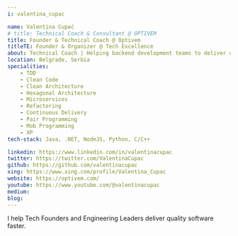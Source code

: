 ```yaml
---
i: valentina_cupac

name: Valentina Cupać
# title: Technical Coach & Consultant @ OPTIVEM
title: Founder & Technical Coach @ Optivem
titleTE: Founder & Organizer @ Tech Excellence
about: Technical Coach | Helping backend development teams to deliver quality software faster with TDD, Clean Architecture & Clean Code | Helping Engineering Leaders build a culture of Technical Excellence
location: Belgrade, Serbia
specialities:
    - TDD
    - Clean Code
    - Clean Architecture
    - Hexagonal Architecture
    - Microservices
    - Refactoring
    - Continuous Delivery
    - Pair Programming
    - Mob Programming
    - XP
tech-stack: Java, .NET, NodeJS, Python, C/C++

linkedin: https://www.linkedin.com/in/valentinacupac
twitter: https://twitter.com/ValentinaCupac
github: https://github.com/valentinacupac
xing: https://www.xing.com/profile/Valentina_Cupac
website: https://optivem.com/
youtube: https://www.youtube.com/@valentinacupac
medium: 
blog: 
---
```


I help Tech Founders and Engineering Leaders deliver quality software faster.


<!-- ---
i: 

name: 
title: 
about: 
location: 
specialities:
    - 
    - 
tech-stack: 

linkedin: 
twitter: 
github: 
xing: 
website: 
youtube: 
medium: 
blog: 
--- -->